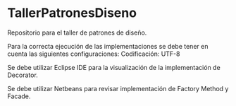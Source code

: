 # TallerPatronesDiseno
Repositorio para el taller de patrones de diseño.

Para la correcta ejecución de las implementaciones se debe tener en cuenta las siguientes configuraciones:
  Codificación: UTF-8
  
Se debe utilizar Eclipse IDE para la visualización de la implementación de Decorator.

Se debe utilizar Netbeans para revisar implementación de Factory Method y Facade.
